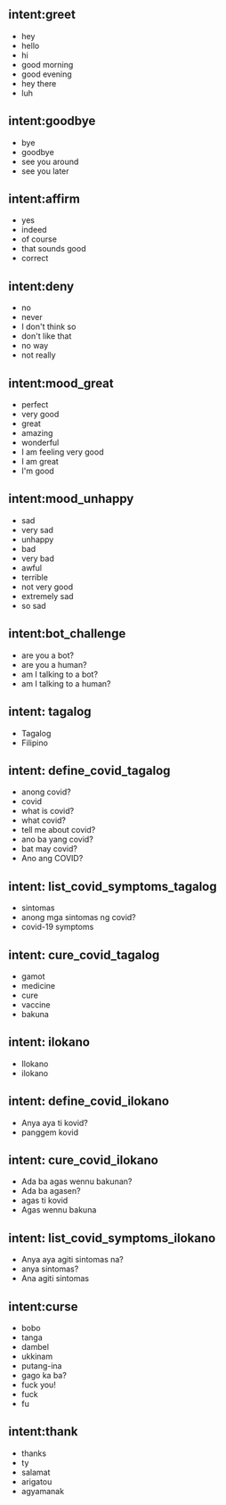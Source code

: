 ## intent:greet
- hey
- hello
- hi
- good morning
- good evening
- hey there
- luh

## intent:goodbye
- bye
- goodbye
- see you around
- see you later

## intent:affirm
- yes
- indeed
- of course
- that sounds good
- correct

## intent:deny
- no
- never
- I don't think so
- don't like that
- no way
- not really

## intent:mood_great
- perfect
- very good
- great
- amazing
- wonderful
- I am feeling very good
- I am great
- I'm good

## intent:mood_unhappy
- sad
- very sad
- unhappy
- bad
- very bad
- awful
- terrible
- not very good
- extremely sad
- so sad

## intent:bot_challenge
- are you a bot?
- are you a human?
- am I talking to a bot?
- am I talking to a human?

## intent: tagalog
- Tagalog
- Filipino

## intent: define_covid_tagalog
- anong covid?
- covid
- what is covid?
- what covid?
- tell me about covid?
- ano ba yang covid?
- bat may covid?
- Ano ang COVID?

## intent: list_covid_symptoms_tagalog
- sintomas
- anong mga sintomas ng covid?
- covid-19 symptoms

## intent: cure_covid_tagalog
- gamot
- medicine
- cure
- vaccine
- bakuna

## intent: ilokano
- Ilokano
- ilokano

## intent: define_covid_ilokano
- Anya aya ti kovid?
- panggem kovid

## intent: cure_covid_ilokano
- Ada ba agas wennu bakunan?
- Ada ba agasen?
- agas ti kovid
- Agas wennu bakuna

## intent: list_covid_symptoms_ilokano
- Anya aya agiti sintomas na?
- anya sintomas?
- Ana agiti sintomas

## intent:curse
- bobo
- tanga
- dambel
- ukkinam
- putang-ina
- gago ka ba?
- fuck you!
- fuck
- fu

## intent:thank
- thanks
- ty
- salamat
- arigatou
- agyamanak